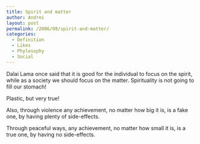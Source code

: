 ```yaml
---
title: Spirit and matter
author: Andrei
layout: post
permalink: /2006/08/spirit-and-matter/
categories:
  - Definition
  - Likes
  - Phylosophy
  - Social
---
```

Dalai Lama once said that it is good for the individual to focus on the spirit, while as a society we should focus on the matter. Spirituality is not going to fill our stomach!

Plastic, but very true!

Also,&nbsp;through violence any achievement, no matter how big it is,&nbsp;is a fake one, by having plenty of side-effects.

Through peaceful ways, any achievement, no matter how small it is, is a true one, by having no side-effects.
